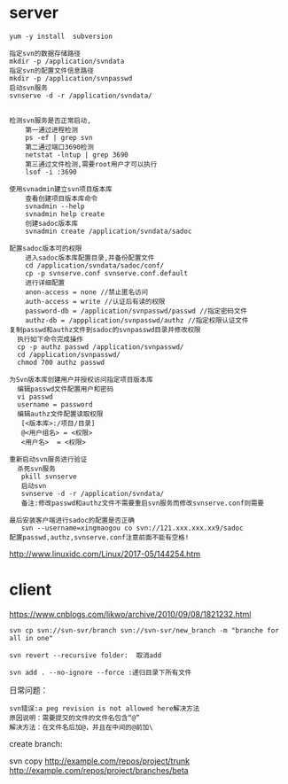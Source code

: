  #  server
    yum -y install  subversion
    
    指定svn的数据存储路径
    mkdir -p /application/svndata
    指定svn的配置文件信息路径
    mkdir -p /application/svnpasswd
    启动svn服务
    svnserve -d -r /application/svndata/


    检测svn服务是否正常启动,
        第一通过进程检测
        ps -ef | grep svn
        第二通过端口3690检测
        netstat -lntup | grep 3690
        第三通过文件检测,需要root用户才可以执行
        lsof -i :3690
    
    使用svnadmin建立svn项目版本库
        查看创建项目版本库命令
        svnadmin --help
        svnadmin help create
        创建sadoc版本库
        svnadmin create /application/svndata/sadoc
    
    配置sadoc版本可的权限
        进入sadoc版本库配置目录,并备份配置文件
        cd /application/svndata/sadoc/conf/
        cp -p svnserve.conf svnserve.conf.default
        进行详细配置
        anon-access = none //禁止匿名访问
        auth-access = write //认证后有读的权限
        password-db = /application/svnpasswd/passwd //指定密码文件
        authz-db = /appplication/svnpasswd/authz //指定权限认证文件
    复制passwd和authz文件到sadoc的svnpasswd目录并修改权限
      执行如下命令完成操作
      cp -p authz passwd /application/svnpasswd/
      cd /application/svnpasswd/
      chmod 700 authz passwd
    
    为Svn版本库创建用户并授权访问指定项目版本库
      编辑passwd文件配置用户和密码
      vi passwd
      username = password
      编辑authz文件配置读取权限
       [<版本库>:/项目/目录]
       @<用户组名> = <权限>
       <用户名>  = <权限>
    
    重新启动svn服务进行验证
      杀死svn服务
       pkill svnserve
       启动svn
       svnserve -d -r /application/svndata/
       备注:修改passwd和authz文件不需要重启svn服务而修改svnserve.conf则需要
    
    最后安装客户端进行sadoc的配置是否正确
       svn --username=xingmaogou co svn://121.xxx.xxx.xx9/sadoc
    配置passwd,authz,svnserve.conf注意前面不能有空格!

http://www.linuxidc.com/Linux/2017-05/144254.htm


# client

https://www.cnblogs.com/likwo/archive/2010/09/08/1821232.html

    svn cp svn://svn-svr/branch svn://svn-svr/new_branch -m "branche for all in one"
    
    svn revert --recursive folder:  取消add
    
    svn add . --no-ignore --force :递归目录下所有文件

日常问题：

```
svn错误:a peg revision is not allowed here解决方法
原因说明：需要提交的文件的文件名包含“@”
解决方法：在文件名后加@，并且在中间的@前加\
```



create branch:



svn copy http://example.com/repos/project/trunk http://example.com/repos/project/branches/beta